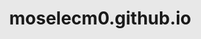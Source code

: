# moselecm0.github.io
<!doctype html>
<meta charset="utf-8" />
<meta name="color-scheme" content="dark light" />
<meta name="robots" content="noindex" />
<meta name="viewport" content="width=device-width, initial-scale=1" />
<title>~</title>

<style>
  :root {
    --border-radius: 1rem;
    --color-background: #111;
    --color-text-subtle: #888;
    --color-text: #eee;
    --font-family: -apple-system, Helvetica, sans-serif;
    --font-size: clamp(16px, 1.6vw, 18px);
    --font-weight-bold: 700;
    --font-weight-normal: 400;
    --space: 1rem;
    --transition-speed: 200ms;
  }

  @media (prefers-color-scheme: light) {
    :root {
      --color-background: #e8e8e8;
      --color-text-subtle: #606060;
      --color-text: #111;
    }
  }
</style>

<script>
  const CONFIG = {
    commandPathDelimiter: '/',
    commandSearchDelimiter: ' ',
    defaultSearchTemplate: 'https://duckduckgo.com/?q={}',
    openLinksInNewTab: true,
    suggestionLimit: 4,
  };

  // prettier-ignore
  const COMMANDS = new Map([
    ['a', { name: 'Chat', suggestions: ['a/claude', 'a/gemini'], url: 'https://chatgpt.com' }],
    ['a/claude', { url: 'https://claude.ai/new' }],
    ['a/gemini', { url: 'https://gemini.google.com/app' }],
    ['b', { name: 'Dribbble', searchTemplate: '/search/{}', url: 'https://dribbble.com/shots/recent' }],
    ['c', { name: 'Calendar', url: 'https://calendar.google.com' }],
    ['d', { name: 'Drive', url: 'https://drive.google.com/drive/u/0/my-drive' }],
    ['f', { name: 'Figma', url: 'https://www.figma.com' }],
    ['g', { name: 'GitHub', searchTemplate: '/search?q={}', url: 'https://github.com' }],
    ['k', { name: 'Keep', url: 'https://keep.google.com' }],
    ['n', { name: 'Notion', url: 'https://www.notion.so' }],
    ['p', { name: 'Proton', searchTemplate: '/u/0/all-mail#keyword={}', suggestions: ['p/drive'], url: 'https://mail.proton.me/u/0/inbox' }],
    ['p/drive', { url: 'https://drive.proton.me/u/0/' }],
    ['r', { name: 'Reddit', searchTemplate: '/search/?q={}', suggestions: ['r/r/selfhosted', 'r/r/dataisbeautiful', 'r/r/fujix', 'r/r/leetcode'], url: 'https://reddit.com' }],
    ['s', { name: 'Supabase', url: 'https://supabase.com/dashboard/projects' }],
    ['v', { name: 'Vercel', url: 'https://vercel.com/dashboard' }],
    ['x', { name: 'xvvvyz', suggestions: ['x/pomo', 'x/torrent'], url: 'https://xvvvyz.xyz' }],
    ['x/pomo', { url: 'https://pomodoro.xvvvyz.xyz' }],
    ['x/torrent', { url: 'https://torrent.xvvvyz.xyz' }],
    ['y', { name: 'YouTube', searchTemplate: '/results?search_query={}', url: 'https://youtube.com/feed/subscriptions' }],
    ['0', { name: 'local', suggestions: ['0:54323', '0:54324'], url: 'http://localhost:3000' }],
    ['0:54323', { url: 'http://localhost:54323' }],
    ['0:54324', { url: 'http://localhost:54324' }],
  ]);
</script>

<template id="commands-template">
  <style>
    .commands {
      column-gap: 0;
      columns: 2;
      list-style: none;
      margin: 0 auto;
      max-width: 20rem;
      overflow: hidden;
      padding: 0;
      width: 100vw;
    }

    .command {
      display: flex;
      gap: var(--space);
      outline: 0;
      padding: var(--space);
      position: relative;
      text-decoration: none;
    }

    .command::after {
      background: var(--color-text-subtle);
      content: ' ';
      inset: 1px;
      opacity: 0.05;
      position: absolute;
      transition: opacity var(--transition-speed);
    }

    .command:where(:focus, :hover)::after {
      opacity: 0.1;
    }

    .key {
      color: var(--color-text);
      display: inline-block;
      text-align: center;
      width: 3ch;
    }

    .name {
      color: var(--color-text-subtle);
      transition: color var(--transition-speed);
    }

    .command:where(:focus, :hover) .name {
      color: var(--color-text);
    }

    @media (min-width: 320px) {
      .commands {
        border-radius: var(--border-radius);
      }
    }

    @media (min-width: 1000px) {
      .commands {
        columns: 5;
        max-width: 55rem;
      }
    }
  </style>
  <nav>
    <menu class="commands"></menu>
  </nav>
</template>

<template id="command-template">
  <li>
    <a class="command" rel="noopener noreferrer">
      <span class="key"></span>
      <span class="name"></span>
    </a>
  </li>
</template>

<script type="module">
  class Commands extends HTMLElement {
    constructor() {
      super();
      this.attachShadow({ mode: 'open' });
      const template = document.getElementById('commands-template');
      const clone = template.content.cloneNode(true);
      const commands = clone.querySelector('.commands');
      const commandTemplate = document.getElementById('command-template');

      for (const [key, { name, url }] of COMMANDS.entries()) {
        if (!name || !url) continue;
        const clone = commandTemplate.content.cloneNode(true);
        const command = clone.querySelector('.command');
        command.href = url;
        if (CONFIG.openLinksInNewTab) command.target = '_blank';
        clone.querySelector('.key').innerText = key;
        clone.querySelector('.name').innerText = name;
        commands.append(clone);
      }

      this.shadowRoot.append(clone);
    }
  }

  customElements.define('commands-component', Commands);
</script>

<template id="search-template">
  <style>
    input,
    button {
      -moz-appearance: none;
      -webkit-appearance: none;
      background: transparent;
      border: 0;
      display: block;
      outline: 0;
    }

    .dialog {
      align-items: center;
      background: var(--color-background);
      border: none;
      display: none;
      flex-direction: column;
      height: 100%;
      justify-content: center;
      left: 0;
      padding: 0;
      top: 0;
      width: 100%;
    }

    .dialog[open] {
      display: flex;
    }

    .form {
      width: 100%;
    }

    .input {
      color: var(--color-text);
      font-size: 3rem;
      font-weight: var(--font-weight-bold);
      padding: 0;
      text-align: center;
      width: 100%;
    }

    .suggestions {
      align-items: center;
      display: flex;
      flex-direction: column;
      flex-wrap: wrap;
      justify-content: center;
      list-style: none;
      margin: var(--space) 0 0;
      overflow: hidden;
      padding: 0;
    }

    .suggestion {
      color: var(--color-text);
      cursor: pointer;
      font-size: 1rem;
      padding: var(--space);
      position: relative;
      transition: color var(--transition-speed);
      white-space: nowrap;
      z-index: 1;
    }

    .suggestion:where(:focus, :hover) {
      color: var(--color-background);
    }

    .suggestion::before {
      background-color: var(--color-text);
      border-radius: calc(var(--border-radius) / 5);
      content: ' ';
      inset: calc(var(--space) / 1.5) calc(var(--space) / 3);
      opacity: 0;
      position: absolute;
      transform: translateY(0.5em);
      transition: all var(--transition-speed);
      z-index: -1;
    }

    .suggestion:where(:focus, :hover)::before {
      opacity: 1;
      transform: translateY(0);
    }

    .match {
      color: var(--color-text-subtle);
      transition: color var(--transition-speed);
    }

    .suggestion:where(:focus, :hover) .match {
      color: var(--color-background);
    }

    @media (min-width: 700px) {
      .suggestions {
        flex-direction: row;
      }
    }
  </style>
  <dialog class="dialog">
    <form autocomplete="off" class="form" method="dialog" spellcheck="false">
      <input class="input" title="search" type="text" />
      <menu class="suggestions"></menu>
    </form>
  </dialog>
</template>

<template id="suggestion-template">
  <li>
    <button class="suggestion" type="button"></button>
  </li>
</template>

<template id="match-template">
  <span class="match"></span>
</template>

<script type="module">
  class Search extends HTMLElement {
    #dialog;
    #form;
    #input;
    #suggestions;

    constructor() {
      super();
      this.attachShadow({ mode: 'open' });
      const template = document.getElementById('search-template');
      const clone = template.content.cloneNode(true);
      this.#dialog = clone.querySelector('.dialog');
      this.#form = clone.querySelector('.form');
      this.#input = clone.querySelector('.input');
      this.#suggestions = clone.querySelector('.suggestions');
      this.#form.addEventListener('submit', this.#onSubmit, false);
      this.#input.addEventListener('input', this.#onInput);
      this.#suggestions.addEventListener('click', this.#onSuggestionClick);
      document.addEventListener('keydown', this.#onKeydown);
      this.shadowRoot.append(clone);
    }

    static #escapeRegexCharacters(s) {
      return s.replace(/[-\/\\^$*+?.()|[\]{}]/g, '\\$&');
    }

    static #fetchDuckDuckGoSuggestions(search) {
      return new Promise((resolve) => {
        window.autocompleteCallback = (res) => {
          const suggestions = [];

          for (const item of res) {
            if (item.phrase === search.toLowerCase()) continue;
            suggestions.push(item.phrase);
          }

          resolve(suggestions);
        };

        const script = document.createElement('script');
        document.querySelector('head').appendChild(script);
        script.src = `https://duckduckgo.com/ac/?callback=autocompleteCallback&q=${search}`;
        script.onload = script.remove;
      });
    }

    static #formatSearchUrl(template, search) {
      return template.replace(/{}/g, encodeURIComponent(search));
    }

    static #hasProtocol(s) {
      return /^[a-zA-Z]+:\/\//i.test(s);
    }

    static #isUrl(s) {
      return /^((https?:\/\/)?[\w-]+(\.[\w-]+)+\.?(:\d+)?(\/\S*)?)$/i.test(s);
    }

    static #parseQuery = (raw) => {
      const query = raw.trim();

      if (this.#isUrl(query)) {
        const url = this.#hasProtocol(query) ? query : `https://${query}`;
        return { query, url };
      }

      if (COMMANDS.has(query)) {
        const { key, url } = COMMANDS.get(query);
        return { key, query, url };
      }

      let splitBy = CONFIG.commandSearchDelimiter;
      const [searchKey, rawSearch] = query.split(new RegExp(`${splitBy}(.*)`));

      if (COMMANDS.has(searchKey)) {
        const command = COMMANDS.get(searchKey);
        const template = new URL(command.searchTemplate ?? '', command.url);
        const search = rawSearch.trim();
        const url = Search.#formatSearchUrl(decodeURI(template.href), search);
        return { key: searchKey, query, search, splitBy, url };
      }

      splitBy = CONFIG.commandPathDelimiter;
      const [pathKey, path] = query.split(new RegExp(`${splitBy}(.*)`));

      if (COMMANDS.has(pathKey)) {
        const command = COMMANDS.get(pathKey);
        const url = `${new URL(command.url).origin}/${path}`;
        return { key: pathKey, path, query, splitBy, url };
      }

      const url = Search.#formatSearchUrl(CONFIG.defaultSearchTemplate, query);
      return { query, search: query, url };
    };

    #close() {
      this.#input.value = '';
      this.#input.blur();
      this.#dialog.close();
      this.#suggestions.innerHTML = '';
    }

    #execute(query) {
      const target = CONFIG.openLinksInNewTab ? '_blank' : '_self';
      window.open(Search.#parseQuery(query).url, target, 'noopener noreferrer');
      this.#close();
    }

    #focusNextSuggestion(previous = false) {
      const active = this.shadowRoot.activeElement;
      let nextIndex;

      if (active.dataset.index) {
        const activeIndex = Number(active.dataset.index);
        nextIndex = previous ? activeIndex - 1 : activeIndex + 1;
      } else {
        nextIndex = previous ? this.#suggestions.childElementCount - 1 : 0;
      }

      const next = this.#suggestions.children[nextIndex];
      if (next) next.querySelector('.suggestion').focus();
      else this.#input.focus();
    }

    #onInput = async () => {
      const oq = Search.#parseQuery(this.#input.value);

      if (!oq.query) {
        this.#close();
        return;
      }

      let suggestions = COMMANDS.get(oq.query)?.suggestions ?? [];

      if (oq.search && suggestions.length < CONFIG.suggestionLimit) {
        const res = await Search.#fetchDuckDuckGoSuggestions(oq.search);

        suggestions = suggestions.concat(
          oq.splitBy
            ? res.map((search) => `${oq.key}${oq.splitBy}${search}`)
            : res
        );
      }

      const nq = Search.#parseQuery(this.#input.value);
      if (nq.query !== oq.query) return;
      this.#renderSuggestions(suggestions, oq.query);
    };

    #onKeydown = (e) => {
      if (!this.#dialog.open) {
        this.#dialog.show();
        this.#input.focus();

        requestAnimationFrame(() => {
          // close the search dialog before the next repaint if a character is
          // not produced (e.g. if you type shift, control, alt etc.)
          if (!this.#input.value) this.#close();
        });

        return;
      }

      if (e.key === 'Escape') {
        this.#close();
        return;
      }

      const alt = e.altKey ? 'alt-' : '';
      const ctrl = e.ctrlKey ? 'ctrl-' : '';
      const meta = e.metaKey ? 'meta-' : '';
      const shift = e.shiftKey ? 'shift-' : '';
      const modifierPrefixedKey = `${alt}${ctrl}${meta}${shift}${e.key}`;

      if (/^(ArrowDown|Tab|ctrl-n)$/.test(modifierPrefixedKey)) {
        e.preventDefault();
        this.#focusNextSuggestion();
        return;
      }

      if (/^(ArrowUp|ctrl-p|shift-Tab)$/.test(modifierPrefixedKey)) {
        e.preventDefault();
        this.#focusNextSuggestion(true);
      }
    };

    #onSubmit = () => {
      this.#execute(this.#input.value);
    };

    #onSuggestionClick = (e) => {
      const ref = e.target.closest('.suggestion');
      if (!ref) return;
      this.#execute(ref.dataset.suggestion);
    };

    #renderSuggestions(suggestions, query) {
      this.#suggestions.innerHTML = '';
      const sliced = suggestions.slice(0, CONFIG.suggestionLimit);
      const template = document.getElementById('suggestion-template');

      for (const [index, suggestion] of sliced.entries()) {
        const clone = template.content.cloneNode(true);
        const ref = clone.querySelector('.suggestion');
        ref.dataset.index = index;
        ref.dataset.suggestion = suggestion;
        const escapedQuery = Search.#escapeRegexCharacters(query);
        const matched = suggestion.match(new RegExp(escapedQuery, 'i'));

        if (matched) {
          const template = document.getElementById('match-template');
          const clone = template.content.cloneNode(true);
          const matchRef = clone.querySelector('.match');
          const pre = suggestion.slice(0, matched.index);
          const post = suggestion.slice(matched.index + matched[0].length);
          matchRef.innerText = matched[0];
          matchRef.insertAdjacentHTML('beforebegin', pre);
          matchRef.insertAdjacentHTML('afterend', post);
          ref.append(clone);
        } else {
          ref.innerText = suggestion;
        }

        this.#suggestions.append(clone);
      }
    }
  }

  customElements.define('search-component', Search);
</script>

<style>
  html {
    background-color: var(--color-background);
    font-family: var(--font-family);
    font-size: var(--font-size);
    line-height: 1.4;
  }

  body {
    margin: 0;
  }

  main {
    align-items: center;
    box-sizing: border-box;
    display: flex;
    justify-content: center;
    min-height: 100dvh;
    overflow: hidden;
    padding: calc(var(--space) * 4) var(--space);
    position: relative;
    width: 100vw;
  }
</style>

<main>
  <commands-component></commands-component>
  <search-component></search-component>
</main>
